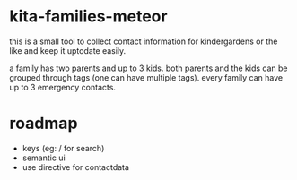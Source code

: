 # kita-families-meteor

this is a small tool to collect contact information for kindergardens or the like and keep it uptodate easily.

a family has two parents and up to 3 kids. both parents and the kids can be grouped through tags (one can have multiple tags). every family can have up to 3 emergency contacts.

# roadmap

- keys (eg: / for search)
- semantic ui
- use directive for contactdata
